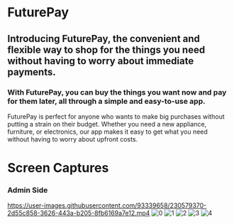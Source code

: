 # FuturePay

## Introducing FuturePay, the convenient and flexible way to shop for the things you need without having to worry about immediate payments.
### With FuturePay, you can buy the things you want now and pay for them later, all through a simple and easy-to-use app. 

FuturePay is perfect for anyone who wants to make big purchases without putting a strain on their budget. 
Whether you need a new appliance, furniture, or electronics, our app makes it easy to get what you need without having to worry about upfront costs.


# Screen Captures

### Admin Side
https://user-images.githubusercontent.com/93339658/230579370-2d55c858-3626-443a-b205-8fb6169a7e12.mp4
![0](https://user-images.githubusercontent.com/93339658/230581122-ae405fb1-0dd2-4662-b24f-b83f9ca75f37.jpg)
![1](https://user-images.githubusercontent.com/93339658/230581131-64a63f38-9c37-422c-98da-1bff885bb30d.jpg)
![2](https://user-images.githubusercontent.com/93339658/230581139-409e1c6a-2f2c-4bc5-a5ec-6ab0e518aa4e.jpg)
![3](https://user-images.githubusercontent.com/93339658/230581144-b918251f-7ac5-4aac-825a-a5c147bd03dc.jpg)
![4](https://user-images.githubusercontent.com/93339658/230581157-12f9aa28-4fc7-48e2-a56e-cefdb01f6c13.jpg)

